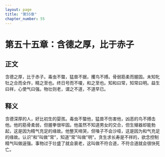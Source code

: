 ```yaml
---
layout: page
title: "第55章"
chapter_number: 55
---
```


# 第五十五章：含德之厚，比于赤子

## 正文
含德之厚，比于赤子。毒虫不螫，猛兽不据，攫鸟不搏。骨弱筋柔而握固。未知牝牡之合而全作，精之至也。终日号而不嗄，和之至也。知和曰常，知常曰明。益生曰祥，心使气曰强。物壮则老，谓之不道，不道早已。

## 释义
含德深厚的人，好比初生的婴孩。毒虫不螫他，猛兽不伤害他，凶恶的鸟不搏击他。他的筋骨柔弱，但握拳很牢固。他虽然不知道男女的交合，但生殖器却能勃起，这是因为精气充足的缘故。他整天啼哭，但嗓子不会沙哑，这是因为和气充足的缘故。认识"和"叫做"常"，知道"常"叫做"明"。贪生求长寿是不祥的，欲念控制精气叫做逞强。事物过于壮盛了就会衰老，这叫做不符合道，不符合道就会很快死亡。